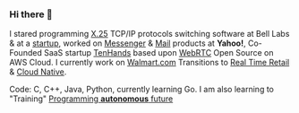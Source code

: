### Hi there 👋

I stared programming [X.25](https://en.wikipedia.org/wiki/X.25) TCP/IP protocols switching software  at Bell Labs & at a [startup](https://www.linkedin.com/company/sylantro-systems/about/), worked on [Messenger](https://en.wikipedia.org/wiki/Yahoo!_Messenger) & [Mail](https://en.wikipedia.org/wiki/Yahoo!_Mail) products at **Yahoo!**, Co-Founded SaaS startup [TenHands](https://www.crunchbase.com/organization/tenhands#section-overview) based upon [WebRTC](https://webrtc.org/) Open Source on AWS Cloud. I currently work on [Walmart.com](https://www.walmart.com/) Transitions to [Real Time Retail](https://www.confluent.io/blog/apache-kafka-item-setup/) & [Cloud Native](https://github.com/ankumar/Architecture).

Code: C, C++, Java, Python, currently learning Go. I am also learning to "Training" [Programming **autonomous** future](https://github.com/ankumar/Autonomous) 

<!--
**ankumar/ankumar** is a ✨ _special_ ✨ repository because its `README.md` (this file) appears on your GitHub profile.

Here are some ideas to get you started:

- 🔭 I’m currently working on ...
- 🌱 I’m currently learning ...
- 👯 I’m looking to collaborate on ...
- 🤔 I’m looking for help with ...
- 💬 Ask me about ...
- 📫 How to reach me: ...
- 😄 Pronouns: ...
- ⚡ Fun fact: ...
-->
